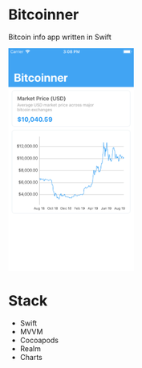# Bitcoinner

Bitcoin info app written in Swift

<p>
  <img width="250px" src="https://raw.githubusercontent.com/froesmatheus/Bitcoinner/master/Images/img.png">
</p>

# Stack

- Swift
- MVVM
- Cocoapods
- Realm
- Charts
